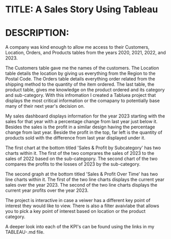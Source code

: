 # TITLE: A Sales Story Using Tableau
# DESCRIPTION:
A company was kind enough to allow me access to their Customers, Location, Orders, and Products tables from the years 2020, 2021, 2022, and 2023.

The Customers table gave me the names of the customers. The Location table details the location by giving us everything from the Region to the Postal Code. The Orders table details everything order related from the shipping method to the quantity of the item ordered. The last table, the product table, gives me knowledge on the product ordered and its category and sub-category. With this infromation I created a Tabluea project that displays the most critical information or the comapany to potentially base many of their next year's decision on.

My sales dashboard displays information for the year 2023 starting with the sales for that year with a percentage change from last year just below it. Besides the sales is the profit in a similar design having the percentage change from last year. Beside the profit in the top, far left is the quantity of products sold with the difference from last year displayed under it. 

The first chart at the bottom titled 'Sales & Profit by Subcategory' has two charts within it.
The first of the two comprares the sales of 2023 to the sales of 2022 based on the sub-categopry.
The second chart of the two compares the profits to the losses of 2023 by the sub-category.  

The second graph at the bottom titled 'Sales & Profit Over Time' has two line charts within it. 
The first of the two line charts displays the current year sales over the year 2023.
The second of the two line charts displays the current year profits over the year 2023. 

The project is interactive in case a veiwer has a different key point of interest they would like to view. There is also a filter avaivlabe that allows you to pick a key point of interest based on location or the product category. 

A deeper look into each of the KPI's can be found using the links in my TABLEAU-.md file.
